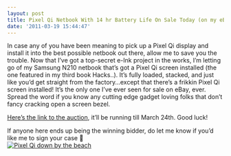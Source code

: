 ```yaml
---
layout: post
title: Pixel Qi Netbook With 14 hr Battery Life On Sale Today (on my eBay page)
date: '2011-03-19 15:44:47'
---
```



In case any of you have been meaning to pick up a Pixel Qi display and install it into the best possible netbook out there, allow me to save you the trouble. Now that I’ve got a top-secret e-Ink project in the works, I’m letting go of my Samsung N210 netbook that’s got a Pixel Qi screen installed (the one featured in my third book Hacks..). It’s fully loaded, stacked, and just like you’d get straight from the factory…except that there’s a frikkin Pixel Qi screen installed! It’s the only one I’ve ever seen for sale on eBay, ever. Spread the word if you know any cutting edge gadget loving folks that don’t fancy cracking open a screen bezel.

[Here’s the link to the auction](http://cgi.ebay.com/ws/eBayISAPI.dll?ViewItem&item=170617839696), it’ll be running till March 24th. Good luck!

If anyone here ends up being the winning bidder, do let me know if you’d like me to sign your case 🙂  
[![](http://66.147.244.180/~hunterda/content/images/2011/03/SprintPhoto_b5kc1n1-300x225.jpg "Pixel Qi down by the beach")](http://66.147.244.180/~hunterda/content/images/2011/03/SprintPhoto_b5kc1n1.jpg)


